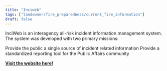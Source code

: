 ```yaml
---
title: "Inciweb"
tags: ["landowner/fire_preparedness/current_fire_information"]
draft: false
---
```


InciWeb is an interagency all-risk incident information management system. The system was developed with two primary missions:

Provide the public a single source of incident related information
Provide a standardized reporting tool for the Public Affairs community

[**Visit the website here!**](https://inciweb.wildfire.gov/)

